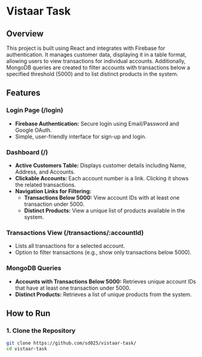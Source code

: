 # Vistaar Task

## Overview

This project is built using React and integrates with Firebase for authentication. It manages customer data, displaying it in a table format, allowing users to view transactions for individual accounts. Additionally, MongoDB queries are created to filter accounts with transactions below a specified threshold (5000) and to list distinct products in the system.

## Features

### Login Page (/login)
- **Firebase Authentication:** Secure login using Email/Password and Google OAuth.
- Simple, user-friendly interface for sign-up and login.

### Dashboard (/)
- **Active Customers Table:** Displays customer details including Name, Address, and Accounts.
- **Clickable Accounts:** Each account number is a link. Clicking it shows the related transactions.
- **Navigation Links for Filtering:**
  - **Transactions Below 5000:** View account IDs with at least one transaction under 5000.
  - **Distinct Products:** View a unique list of products available in the system.

### Transactions View (/transactions/:accountId)
- Lists all transactions for a selected account.
- Option to filter transactions (e.g., show only transactions below 5000).

### MongoDB Queries
- **Accounts with Transactions Below 5000:** Retrieves unique account IDs that have at least one transaction under 5000.
- **Distinct Products:** Retrieves a list of unique products from the system.

## How to Run

### 1. Clone the Repository

```bash
git clone https://github.com/sd025/vistaar-task/
cd vistaar-task
